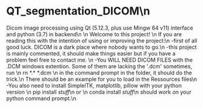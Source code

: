 # QT_segmentation_DICOM\n
Dicom image processing using Qt (5.12.3, plus use Mingw 64 v11) interface and python (3.7) in backend\n
\n
Welcome to this project! \n
If you are reading this with the intention of using or improving the project:\n
  -first of all good luck. DICOM is a dark place where nobody wants to go.\n
  -this project is mainly commented, it should make things easier but if you have a problem feel free to contact me. \n
  -You WILL NEED DICOM FILES with the .DCM windows extention. Some of them are lacking the '.dcm' sometimes, run \n
    rn \*.\* \*.dcm \n
    in the command prompt in the folder, it should do the trick.\n
    There should be an example for you to load in the Ressources files\n
  -You also need to install SimpleITK, matplotlib, pillow with your python version \n
  pip install *stuff*\n
  or \n
  conda install *stuff*\n
  should work on your python command prompt.\n
